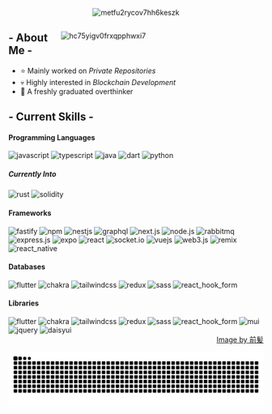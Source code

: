  
<p align="center"><img src="https://res.cloudinary.com/dbllvvcv5/image/upload/v1722674273/github/metfu2rycov7hh6keszk.png" alt="metfu2rycov7hh6keszk"></p>

<div>
  <img align="right" width="400" alt="hc75yigv0frxqpphwxi7" src="https://res.cloudinary.com/dbllvvcv5/image/upload/v1722668408/github/hc75yigv0frxqpphwxi7.jpg"/>

  <h2> - About Me -</h2>

  - ⭐ Mainly worked on *Private Repositories*
  - 💀 Highly interested in *Blockchain Development*
  - 👾 A freshly graduated overthinker

  <h2> - Current Skills -</h2>
  
  <h4> Programming Languages</h4>
  <img src="https://img.shields.io/badge/JavaScript-323330?style=for-the-badge&logo=javascript&logoColor=F7DF1E" alt="javascript" />
  <img src="https://img.shields.io/badge/TypeScript-007ACC?style=for-the-badge&logo=typescript&logoColor=white" alt="typescript" />
  <img src="https://img.shields.io/badge/java-%23ED8B00.svg?style=for-the-badge&logo=openjdk&logoColor=white" alt="java" />
  <img src="https://img.shields.io/badge/dart-%230175C2.svg?style=for-the-badge&logo=dart&logoColor=white" alt="dart" />
  <img src="https://img.shields.io/badge/python-3670A0?style=for-the-badge&logo=python&logoColor=ffdd54" alt="python" />

  <h5> Currently Into </h5>
  <img src="https://img.shields.io/badge/rust-%23000000.svg?style=for-the-badge&logo=rust&logoColor=white" alt="rust" />
  <img src="https://img.shields.io/badge/Solidity-%23363636.svg?style=for-the-badge&logo=solidity&logoColor=white" alt="solidity" />
  
  <h4> Frameworks</h4>
  <img src="https://img.shields.io/badge/fastify-%23000000.svg?style=for-the-badge&logo=fastify&logoColor=white" alt="fastify" />
  <img src="https://img.shields.io/badge/NPM-%23CB3837.svg?style=for-the-badge&logo=npm&logoColor=white" alt="npm" />
  <img src="https://img.shields.io/badge/nestjs-%23E0234E.svg?style=for-the-badge&logo=nestjs&logoColor=white" alt="nestjs" />
   <img src="https://img.shields.io/badge/graphql-%23E0234E.svg?style=for-the-badge&logo=graphql&logoColor=white" alt="graphql" />
  <img src="https://img.shields.io/badge/Next-black?style=for-the-badge&logo=next.js&logoColor=white" alt="next.js" />
  <img src="https://img.shields.io/badge/node.js-6DA55F?style=for-the-badge&logo=node.js&logoColor=white" alt="node.js" />
  <img src="https://img.shields.io/badge/Rabbitmq-FF6600?style=for-the-badge&logo=rabbitmq&logoColor=white" alt="rabbitmq" />
  <img src="https://img.shields.io/badge/express.js-%23404d59.svg?style=for-the-badge&logo=express&logoColor=%2361DAFB" alt="express.js" />
  <img src="https://img.shields.io/badge/expo-1C1E24?style=for-the-badge&logo=expo&logoColor=#D04A37" alt="expo" />
  <img src="https://img.shields.io/badge/react-%2320232a.svg?style=for-the-badge&logo=react&logoColor=%2361DAFB" alt="react" />
  <img src="https://img.shields.io/badge/Socket.io-black?style=for-the-badge&logo=socket.io&badgeColor=010101" alt="socket.io" />
  <img src="https://img.shields.io/badge/vuejs-%2335495e.svg?style=for-the-badge&logo=vuedotjs&logoColor=%234FC08D" alt="vuejs" />
  <img src="https://img.shields.io/badge/web3.js-F16822?style=for-the-badge&logo=web3.js&logoColor=white" alt="web3.js" />
  <img src="https://img.shields.io/badge/remix-%23000.svg?style=for-the-badge&logo=remix&logoColor=white" alt="remix" />
  <img src="https://img.shields.io/badge/react_native-%2320232a.svg?style=for-the-badge&logo=react&logoColor=%2361DAFB" alt="react_native" />

  <h4>Databases</h4>
  <img src="https://img.shields.io/badge/firebase-a08021?style=for-the-badge&logo=firebase&logoColor=ffcd34" alt="flutter" />
  <img src="https://img.shields.io/badge/MongoDB-%234ea94b.svg?style=for-the-badge&logo=mongodb&logoColor=white" alt="chakra" />
  <img src="https://img.shields.io/badge/mysql-4479A1.svg?style=for-the-badge&logo=mysql&logoColor=white" alt="tailwindcss" />
  <img src="https://img.shields.io/badge/postgres-%23316192.svg?style=for-the-badge&logo=postgresql&logoColor=white" alt="redux" />
  <img src="https://img.shields.io/badge/redis-%23DD0031.svg?style=for-the-badge&logo=redis&logoColor=white" alt="sass" />
  <img src="https://img.shields.io/badge/Supabase-3ECF8E?style=for-the-badge&logo=supabase&logoColor=white" alt="react_hook_form" />

  <h4>Libraries</h4>
  <img src="https://img.shields.io/badge/Flutter-%2302569B.svg?style=for-the-badge&logo=Flutter&logoColor=white" alt="flutter" />
  <img src="https://img.shields.io/badge/chakra-%234ED1C5.svg?style=for-the-badge&logo=chakraui&logoColor=white" alt="chakra" />
  <img src="https://img.shields.io/badge/tailwindcss-%2338B2AC.svg?style=for-the-badge&logo=tailwind-css&logoColor=white" alt="tailwindcss" />
  <img src="https://img.shields.io/badge/redux-%23593d88.svg?style=for-the-badge&logo=redux&logoColor=white" alt="redux" />
  <img src="https://img.shields.io/badge/SASS-hotpink.svg?style=for-the-badge&logo=SASS&logoColor=white" alt="sass" />
  <img src="https://img.shields.io/badge/React%20Hook%20Form-%23EC5990.svg?style=for-the-badge&logo=reacthookform&logoColor=white" alt="react_hook_form" />
  <img src="https://img.shields.io/badge/MUI-%230081CB.svg?style=for-the-badge&logo=mui&logoColor=white" alt="mui" />
  <img src="https://img.shields.io/badge/jquery-%230769AD.svg?style=for-the-badge&logo=jquery&logoColor=white" alt="jquery" />
    <img src="https://img.shields.io/badge/daisyui-5A0EF8?style=for-the-badge&logo=daisyui&logoColor=white" alt="daisyui" />
  
<div align="right">
  <a href="https://www.pixiv.net/en/users/35069640">Image by 前髪</a>
</div>

![snek go brr](https://raw.githubusercontent.com/wildanrhmn/wildanrhmn/snakeyborn/snek-dark.svg)
